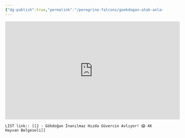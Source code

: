 ```yaml
---
{"dg-publish":true,"permalink":"/peregrine-falcons/goekdogan-atak-anlari/2-goekdogan-inanilmaz-hizda-guevercin-avliyor-4-k-hayvan-belgeseli/","updated":"2024-09-16T13:33:24.614+03:00"}
---
```


<iframe width="560" height="315" src="https://www.youtube.com/embed/LFu_vR2jAwY?si=CdsVdVC-xrfcZEKy" title="YouTube video player" frameborder="0" allow="accelerometer; autoplay; clipboard-write; encrypted-media; gyroscope; picture-in-picture; web-share" referrerpolicy="strict-origin-when-cross-origin" allowfullscreen></iframe>

`LIST link:: [[2 - Gökdoğan İnanılmaz Hızda Güvercin Avlıyor! 😱 4K Hayvan Belgeseli]] `